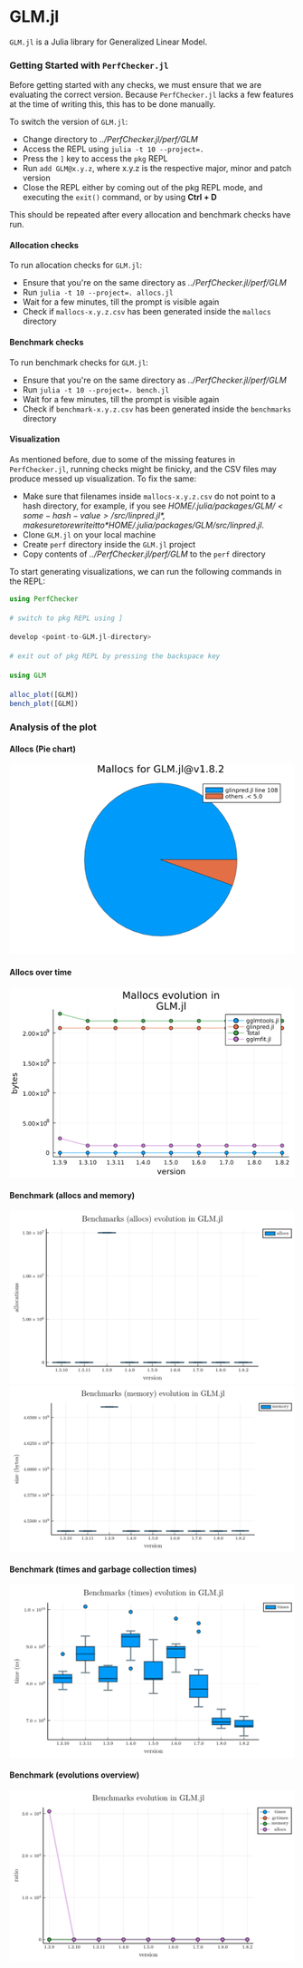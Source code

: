 # GLM.jl

`GLM.jl` is a Julia library for Generalized Linear Model.

### Getting Started with `PerfChecker.jl`
Before getting started with any checks, we must ensure that we are evaluating the correct version. Because `PerfChecker.jl` lacks a few features at the time of writing this, this has to be done manually.

To switch the version of `GLM.jl`:

- Change directory to *../PerfChecker.jl/perf/GLM*
- Access the REPL using `julia -t 10 --project=.`
- Press the `]` key to access the `pkg` REPL
- Run `add GLM@x.y.z`, where x.y.z is the respective major, minor and patch version
- Close the REPL either by coming out of the pkg REPL mode, and executing the `exit()` command, or by using **Ctrl + D**

This should be repeated after every allocation and benchmark checks have run.

#### Allocation checks

To run allocation checks for `GLM.jl`:

- Ensure that you're on the same directory as *../PerfChecker.jl/perf/GLM*
- Run `julia -t 10 --project=. allocs.jl`
- Wait for a few minutes, till the prompt is visible again
- Check if `mallocs-x.y.z.csv` has been generated inside the `mallocs` directory

#### Benchmark checks

To run benchmark checks for `GLM.jl`:

- Ensure that you're on the same directory as *../PerfChecker.jl/perf/GLM*
- Run `julia -t 10 --project=. bench.jl`
- Wait for a few minutes, till the prompt is visible again
- Check if `benchmark-x.y.z.csv` has been generated inside the `benchmarks` directory

#### Visualization

As mentioned before, due to some of the missing features in `PerfChecker.jl`, running checks might be finicky, and the CSV files may produce messed up visualization. To fix the same:
- Make sure that filenames inside `mallocs-x.y.z.csv` do not point to a hash directory, for example, if you see *$HOME/.julia/packages/GLM/<some-hash-value>/src/linpred.jl*, make sure to rewrite it to *$HOME/.julia/packages/GLM/src/linpred.jl*.
- Clone `GLM.jl` on your local machine
- Create `perf` directory inside the `GLM.jl` project
- Copy contents of *../PerfChecker.jl/perf/GLM* to the `perf` directory

To start generating visualizations, we can run the following commands in the REPL:
```julia
using PerfChecker

# switch to pkg REPL using ]

develop <point-to-GLM.jl-directory>

# exit out of pkg REPL by pressing the backspace key

using GLM

alloc_plot([GLM])
bench_plot([GLM])
```

### Analysis of the plot
#### Allocs (Pie chart)
![Malloc-pie](/perf/GLM/mallocs/mallocs-1.8.2.png)
#### Allocs over time
![Malloc-evolution](/perf/GLM/mallocs/mallocs-evolutions.png)
#### Benchmark (allocs and memory)
![Benchmark-allocs](/perf/GLM/benchmarks/benchmark-allocs.png)
![Benchmark-memory](/perf/GLM/benchmarks/benchmark-memory.png)
#### Benchmark (times and garbage collection times)
![Benchmark-times](/perf/GLM/benchmarks/benchmark-times.png)
#### Benchmark (evolutions overview)
![Benchmark-evolutions](/perf/GLM/benchmarks/benchmark-evolutions.png)
